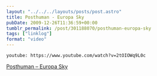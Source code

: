 ```yaml
---
layout: "../../../layouts/posts/post.astro"
title: Posthuman - Europa Sky
pubDate: 2009-12-26T11:36:59+00:00
tumblr_permalink: /post/301188070/posthuman-europa-sky
tags: ["linklog"]
format: "video"
---
```


`youtube: https://www.youtube.com/watch?v=2tOIOWq9L0c`

[Posthuman &#8211; Europa Sky][1]

[1]: https://www.youtube.com/watch?v=2tOIOWq9L0c
